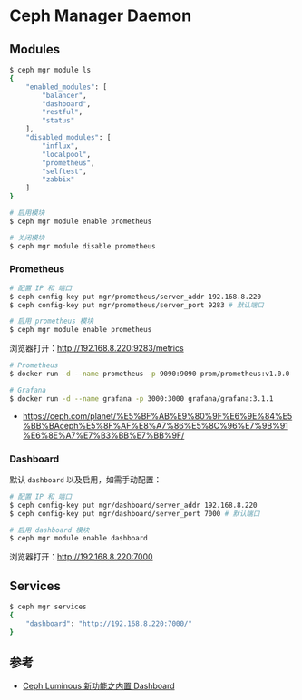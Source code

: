 # Ceph Manager Daemon

## Modules

```sh
$ ceph mgr module ls
{
    "enabled_modules": [
        "balancer",
        "dashboard",
        "restful",
        "status"
    ],
    "disabled_modules": [
        "influx",
        "localpool",
        "prometheus",
        "selftest",
        "zabbix"
    ]
}
```

```sh
# 启用模块
$ ceph mgr module enable prometheus

# 关闭模块
$ ceph mgr module disable prometheus
```

### Prometheus

```sh
# 配置 IP 和 端口
$ ceph config-key put mgr/prometheus/server_addr 192.168.8.220
$ ceph config-key put mgr/prometheus/server_port 9283 # 默认端口
```

```sh
# 启用 prometheus 模块
$ ceph mgr module enable prometheus
```

浏览器打开：<http://192.168.8.220:9283/metrics>

```sh
# Prometheus
$ docker run -d --name prometheus -p 9090:9090 prom/prometheus:v1.0.0

# Grafana
$ docker run -d --name grafana -p 3000:3000 grafana/grafana:3.1.1
```

* <https://ceph.com/planet/%E5%BF%AB%E9%80%9F%E6%9E%84%E5%BB%BAceph%E5%8F%AF%E8%A7%86%E5%8C%96%E7%9B%91%E6%8E%A7%E7%B3%BB%E7%BB%9F/>

### Dashboard

默认 `dashboard` 以及启用，如需手动配置：

```sh
# 配置 IP 和 端口
$ ceph config-key put mgr/dashboard/server_addr 192.168.8.220
$ ceph config-key put mgr/dashboard/server_port 7000 # 默认端口
```

```sh
# 启用 dashboard 模块
$ ceph mgr module enable dashboard
```

浏览器打开：<http://192.168.8.220:7000>

## Services

```sh
$ ceph mgr services
{
    "dashboard": "http://192.168.8.220:7000/"
}
```

## 参考

* [Ceph Luminous 新功能之内置 Dashboard](https://ceph.com/planet/ceph-luminous-%E6%96%B0%E5%8A%9F%E8%83%BD%E4%B9%8B%E5%86%85%E7%BD%AEdashboard/)
